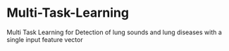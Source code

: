 # Multi-Task-Learning
Multi Task Learning for Detection of lung sounds and lung diseases with a single input feature vector
